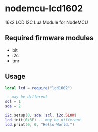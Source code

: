 # nodemcu-lcd1602
16x2 LCD I2C Lua Module for NodeMCU

## Required firmware modules
- bit
- i2c
- tmr

## Usage
```lua
local lcd = require("lcd1602")

-- may be different
scl = 1
sda = 2

i2c.setup(0, sda, scl, i2c.SLOW)
lcd.init(0x3F) -- may be different
lcd.print(0, 0, "Hello World.")
```
